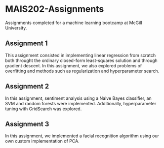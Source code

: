 # MAIS202-Assignments
Assignments completed for a machine learning bootcamp at McGill University.

## Assignment 1
This assignment consisted in implementing linear regression from scratch both throught the ordinary closed-form least-squares solution and through gradient descent. In this assignment, we also explored problems of overfitting and methods such as regularization and hyperparameter search.

## Assignment 2

In this assignment, sentiment analysis using a Naive Bayes classifier, an SVM and random forests were implemented. Additionally, hyperparameter tuning with GridSearch was explored. 

## Assignment 3

In this assignment, we implemented a facial recognition algorithm using our own custom implementation of PCA. 
